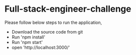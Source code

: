
# Full-stack-engineer-challenge

Please follow below steps to run the application,
- Download the source code from git
- Run 'npm install'
- Run 'npm start'
- open 'http://localhost:3000/'
